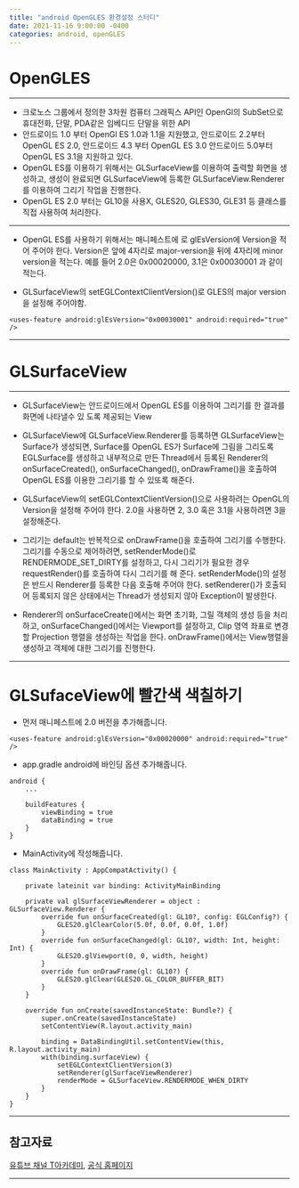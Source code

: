 ```yaml
---
title: "android OpenGLES 환경설정 스터디"
date: 2021-11-16 9:00:00 -0400
categories: android, openGLES
---
```


# OpenGLES

---

- 크로노스 그룹에서 정의한 3차원 컴퓨터 그래픽스 API인 OpenGl의 SubSet으로 휴대전화, 단말, PDA같은 임베디드 단말을 위한 API
- 안드로이드 1.0 부터 OpenGl ES 1.0과 1.1을 지원했고, 안드로이드 2.2부터 OpenGL ES 2.0, 안드로이드 4.3 부터 OpenGL ES 3.0 안드로이드 5.0부터 OpenGL ES 3.1을 지원하고 있다.
- OpenGL ES를 이용하기 위해서는 GLSurfaceView를 이용하여 출력할 화면을 생성하고, 생성이 완료되면 GLSurfaceView에 등록한 GLSurfaceView.Renderer를 이용하여 그리기 작업을 진행한다.
- OpenGL ES 2.0 부터는 GL10을 사용X, GLES20, GLES30, GLE31 등 클래스를 직접 사용하여 처리한다.

---

- OpenGL ES를 사용하기 위해서는 매니페스트에 <uses-features>로 glEsVersion에 Version을 적어 주어야 한다. Version은 앞에 4자리로 major-version을 뒤에 4자리에 minor version을 적는다.
  예를 들어 2.0은 0x00020000, 3.1은 0x00030001 과 같이 적는다.
  
- GLSurfaceView의 setEGLContextClientVersion()로 GLES의 major version을 설정해 주어야함.

```
<uses-feature android:glEsVersion="0x00030001" android:required="true" />
```

---


# GLSurfaceView

---

- GLSurfaceView는 안드로이드에서 OpenGL ES를 이용하여 그리기를 한 결과를 화면에 나타낼수 있 도록 제공되는 View
- GLSurfaceView에 GLSurfaceView.Renderer를 등록하면
  GLSurfaceView는 Surface가 생성되면, Surface를 OpenGL ES가 Surface에
  그림을 그리도록 EGLSurface를 생성하고 내부적으로 만든 Thread에서 등록된
  Renderer의 onSurfaceCreated(), onSurfaceChanged(), onDrawFrame()을 호출하여 OpenGL ES를 이용한 그리기를 할 수 있또록 해준다.
  
- GLSurfaceView의 setEGLContextClientVersion()으로 사용하려는 OpenGL의 Version을 설정해 주어야 한다. 2.0을 사용하면 2, 3.0 혹은 3.1을 사용하려면 3을 설정해준다.

- 그리기는 default는 반복적으로 onDrawFrame()을 호출하여 그리기를 수행한다. 그리기를 수동으로 제어하려면, setRenderMode()로 RENDERMODE_SET_DIRTY를 설정하고,
  다시 그리기가 필요한 경우 requestRender()를 호출하여 다시 그리기를 해 준다. setRenderMode()의 설정은 반드시 Renderer를 등록한 다음 호출해 주어야 한다.
  setRenderer()가 호출되어 등록되지 않은 상태에서는 Thread가 생성되지 않아 Exception이 발생한다.
  
- Renderer의 onSurfaceCreate()에서는 화면 초기화, 그릴 객체의 생성 등을 처리하고,
  onSurfaceChanged()에서는 Viewport를 설정하고, Clip 영역 좌표로 변경할 Projection 행렬을 생성하는 작업을 한다.
  onDrawFrame()에서는 View행렬을 생성하고 객체에 대한 그리기를 진행한다.
  
---

# GLSufaceView에 빨간색 색칠하기

- 먼저 매니페스트에 2.0 버전을 추가해줍니다.

```
<uses-feature android:glEsVersion="0x00020000" android:required="true" />
```

- app.gradle android에 바인딩 옵션 추가해줍니다.
```
android {
    ...

    buildFeatures {
        viewBinding = true
        dataBinding = true
    }
}
```

- MainActivity에 작성해줍니다.
```
class MainActivity : AppCompatActivity() {

    private lateinit var binding: ActivityMainBinding

    private val glSurfaceViewRenderer = object : GLSurfaceView.Renderer {
        override fun onSurfaceCreated(gl: GL10?, config: EGLConfig?) {
            GLES20.glClearColor(5.0f, 0.0f, 0.0f, 1.0f)
        }
        override fun onSurfaceChanged(gl: GL10?, width: Int, height: Int) {
            GLES20.glViewport(0, 0, width, height)
        }
        override fun onDrawFrame(gl: GL10?) {
            GLES20.glClear(GLES20.GL_COLOR_BUFFER_BIT)
        }
    }

    override fun onCreate(savedInstanceState: Bundle?) {
        super.onCreate(savedInstanceState)
        setContentView(R.layout.activity_main)

        binding = DataBindingUtil.setContentView(this, R.layout.activity_main)
        with(binding.surfaceView) {
            setEGLContextClientVersion(3)
            setRenderer(glSurfaceViewRenderer)
            renderMode = GLSurfaceView.RENDERMODE_WHEN_DIRTY
        }
    }
}
```

---

## 참고자료

[유튜브 채널 T아카데미](https://youtu.be/PjroUrwpfRE),
[공식 홈페이지](https://developer.android.com/training/graphics/opengl/environment?hl=ko)

---